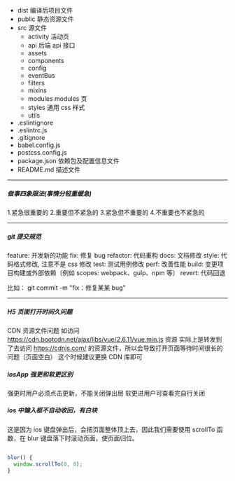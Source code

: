 - dist 编译后项目文件
- public 静态资源文件
- src 源文件
  - activity 活动页
  - api 后端 api 接口
  - assets
  - components
  - config
  - eventBus
  - filters
  - mixins
  - modules modules 页
  - styles 通用 css 样式
  - utils
- .eslintignore
- .eslintrc.js
- .gitignore
- babel.config.js
- postcss.config.js
- package.json 依赖包及配置信息文件
- README.md 描述文件

---

##### 做事四象限法(事情分轻重缓急)

1.紧急很重要的 2.重要但不紧急的 3.紧急但不重要的 4.不重要也不紧急的

---

##### git 提交规范

feature: 开发新的功能
fix: 修复 bug
refactor: 代码重构
docs: 文档修改
style: 代码格式修改, 注意不是 css 修改
test: 测试用例修改
perf: 改善性能
build: 变更项目构建或外部依赖（例如 scopes: webpack、gulp、npm 等）
revert: 代码回退

比如：
git commit -m "fix：修复某某 bug"

---

##### H5 页面打开时间久问题

CDN 资源文件问题
如访问 https://cdn.bootcdn.net/ajax/libs/vue/2.6.11/vue.min.js 资源
实际上是转发到了去访问 https://cdnjs.com/ 的资源文件，所以会导致打开页面等待时间很长的问题（页面空白）
这个时候建议更换 CDN 库即可

##### iosApp 强更和软更区别

强更时用户必须点击更新，不能关闭弹出层
软更进用户可查看完自行关闭

##### ios 中输入框不自动收回，有白块

这是因为 ios 键盘弹出后，会把页面整体顶上去，因此我们需要使用 scrollTo 函数，在 blur 键盘落下时滚动页面，使页面归位。

```javascript

blur() {
  window.scrollTo(0, 0);
}

```

